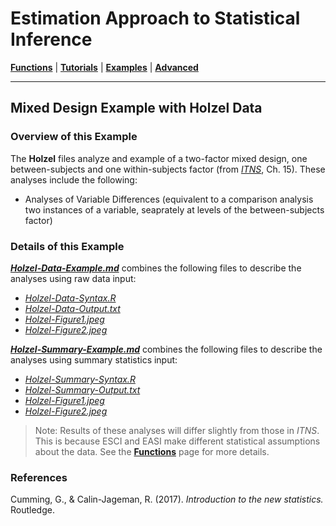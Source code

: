 # Estimation Approach to Statistical Inference

[**Functions**](../../A-Functions) | 
[**Tutorials**](../../B-Tutorials) | 
[**Examples**](../../C-Examples) | 
[**Advanced**](../../D-Advanced)

---

## Mixed Design Example with Holzel Data

### Overview of this Example

The **Holzel** files analyze and example of a two-factor mixed design, one between-subjects and one within-subjects factor (from _[ITNS](https://thenewstatistics.com/itns/ "Introduction to the New Statistics")_, Ch. 15). These analyses include the following:

- Analyses of Variable Differences (equivalent to a comparison analysis two instances of a variable, seaprately at levels of the between-subjects factor)

### Details of this Example

[**_Holzel-Data-Example.md_**](./Holzel-Data-Example.md) combines the following files to describe the analyses using raw data input:

- [_Holzel-Data-Syntax.R_](./Holzel-Data-Syntax.R)
- [_Holzel-Data-Output.txt_](./Holzel-Data-Output.txt)
- [_Holzel-Figure1.jpeg_](./Holzel-Figure1.jpeg)
- [_Holzel-Figure2.jpeg_](./Holzel-Figure2.jpeg)

[**_Holzel-Summary-Example.md_**](./Holzel-Summary-Example.md) combines the following files to describe the analyses using summary statistics input:

- [_Holzel-Summary-Syntax.R_](./Holzel-Summary-Syntax.R)
- [_Holzel-Summary-Output.txt_](./Holzel-Summary-Output.txt)
- [_Holzel-Figure1.jpeg_](./Holzel-Figure1.jpeg)
- [_Holzel-Figure2.jpeg_](./Holzel-Figure2.jpeg)

> Note: Results of these analyses will differ slightly from those in _ITNS_. This is because ESCI and EASI make different statistical assumptions about the data. See the [**Functions**](../../A-Functions) page for more details.

### References

Cumming, G., & Calin-Jageman, R. (2017). _Introduction to the new statistics._ Routledge.
